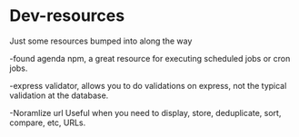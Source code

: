 # Dev-resources
Just some resources bumped into along the way

-found agenda npm, a great resource for executing scheduled jobs or cron jobs.

-express validator, allows you to do validations on express, not the typical validation at the database.

-Noramlize url Useful when you need to display, store, deduplicate, sort, compare, etc, URLs.
